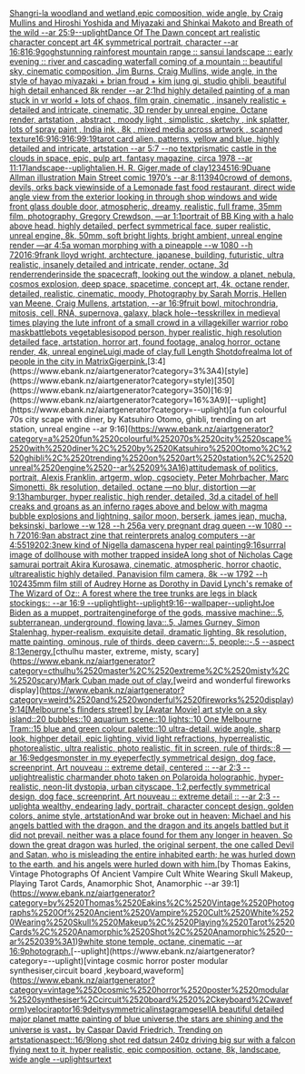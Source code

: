 [Shangri-la woodland and wetland,epic composition, wide angle, by Craig Mullins and Hiroshi Yoshida and Miyazaki and Shinkai Makoto and Breath of the wild --ar 25:9](https://www.ebank.nz/aiartgenerator?category=Shangri-la%2520woodland%2520and%2520wetland%2Cepic%2520composition%2C%2520wide%2520angle%2C%2520by%2520Craig%2520Mullins%2520and%2520Hiroshi%2520Yoshida%2520and%2520Miyazaki%2520and%2520Shinkai%2520Makoto%2520and%2520Breath%2520of%2520the%2520wild%2520--ar%252025%3A9)[--uplight](https://www.ebank.nz/aiartgenerator?category=--uplight)[Dance Of The Dawn concept art realistic character concept art 4K symmetrical portrait, character --ar 16:8](https://www.ebank.nz/aiartgenerator?category=Dance%2520Of%2520The%2520Dawn%2520concept%2520art%2520realistic%2520character%2520concept%2520art%25204K%2520symmetrical%2520portrait%2C%2520character%2520--ar%252016%3A8)[16:9](https://www.ebank.nz/aiartgenerator?category=16%3A9)[gogh](https://www.ebank.nz/aiartgenerator?category=gogh)[stunning rainforest mountain range :: sansui landscape :: early evening ::  river and cascading waterfall coming of a mountain ::  beautiful sky, cinematic composition, Jim Burns, Craig Mullins, wide angle, in the style of hayao miyazaki + brian froud + kim jung gi, studio ghibli, beautiful high detail enhanced 8k render --ar 2:1](https://www.ebank.nz/aiartgenerator?category=stunning%2520rainforest%2520mountain%2520range%2520%3A%3A%2520sansui%2520landscape%2520%3A%3A%2520early%2520evening%2520%3A%3A%2520%2520river%2520and%2520cascading%2520waterfall%2520coming%2520of%2520a%2520mountain%2520%3A%3A%2520%2520beautiful%2520sky%2C%2520cinematic%2520composition%2C%2520Jim%2520Burns%2C%2520Craig%2520Mullins%2C%2520wide%2520angle%2C%2520in%2520the%2520style%2520of%2520hayao%2520miyazaki%2520%2B%2520brian%2520froud%2520%2B%2520kim%2520jung%2520gi%2C%2520studio%2520ghibli%2C%2520beautiful%2520high%2520detail%2520enhanced%25208k%2520render%2520--ar%25202%3A1)[hd highly detailed painting of a man stuck in vr world + lots of chaos, film grain, cinematic , insanely realistic + detailed and intricate, cinematic, 3D render by unreal engine, Octane render, artstation , abstract , moody light , simplistic , sketchy , ink splatter, lots of spray paint , India ink , 8k , mixed media across artwork , scanned texture](https://www.ebank.nz/aiartgenerator?category=hd%2520highly%2520detailed%2520painting%2520of%2520a%2520man%2520stuck%2520in%2520vr%2520world%2520%2B%2520lots%2520of%2520chaos%2C%2520film%2520grain%2C%2520cinematic%2520%2C%2520insanely%2520realistic%2520%2B%2520detailed%2520and%2520intricate%2C%2520cinematic%2C%25203D%2520render%2520by%2520unreal%2520engine%2C%2520Octane%2520render%2C%2520artstation%2520%2C%2520abstract%2520%2C%2520moody%2520light%2520%2C%2520simplistic%2520%2C%2520sketchy%2520%2C%2520ink%2520splatter%2C%2520lots%2520of%2520spray%2520paint%2520%2C%2520India%2520ink%2520%2C%25208k%2520%2C%2520mixed%2520media%2520across%2520artwork%2520%2C%2520scanned%2520texture)[16:9](https://www.ebank.nz/aiartgenerator?category=16%3A9)[16:9](https://www.ebank.nz/aiartgenerator?category=16%3A9)[16:9](https://www.ebank.nz/aiartgenerator?category=16%3A9)[9:19](https://www.ebank.nz/aiartgenerator?category=9%3A19)[tarot card alien, patterns, yellow and blue, highly detailed and intricate, artstation --ar 5:7 --no text](https://www.ebank.nz/aiartgenerator?category=tarot%2520card%2520alien%2C%2520patterns%2C%2520yellow%2520and%2520blue%2C%2520highly%2520detailed%2520and%2520intricate%2C%2520artstation%2520--ar%25205%3A7%2520--no%2520text)[prismatic castle in the clouds in space, epic, pulp art, fantasy magazine, circa 1978 --ar 11:17](https://www.ebank.nz/aiartgenerator?category=prismatic%2520castle%2520in%2520the%2520clouds%2520in%2520space%2C%2520epic%2C%2520pulp%2520art%2C%2520fantasy%2520magazine%2C%2520circa%25201978%2520--ar%252011%3A17)[landscape](https://www.ebank.nz/aiartgenerator?category=landscape)[--uplight](https://www.ebank.nz/aiartgenerator?category=--uplight)[alien,H. R. Giger,made of clay](https://www.ebank.nz/aiartgenerator?category=alien%2CH.%2520R.%2520Giger%2Cmade%2520of%2520clay)[12345](https://www.ebank.nz/aiartgenerator?category=12345)[16:9](https://www.ebank.nz/aiartgenerator?category=16%3A9)[Duane Allman illustration Main Street comic 1970’s --ar 8:11](https://www.ebank.nz/aiartgenerator?category=Duane%2520Allman%2520illustration%2520Main%2520Street%2520comic%25201970%E2%80%99s%2520--ar%25208%3A11)[3940](https://www.ebank.nz/aiartgenerator?category=3940)[crowd of demons, devils, orks back view](https://www.ebank.nz/aiartgenerator?category=crowd%2520of%2520demons%2C%2520devils%2C%2520orks%2520back%2520view)[inside of a Lemonade fast food restaurant, direct wide angle view from the exterior looking in through shop windows and wide front glass double door, atmospheric, dreamy, realistic, full frame, 35mm film, photography, Gregory Crewdson, —ar 1:1](https://www.ebank.nz/aiartgenerator?category=inside%2520of%2520a%2520Lemonade%2520fast%2520food%2520restaurant%2C%2520direct%2520wide%2520angle%2520view%2520from%2520the%2520exterior%2520looking%2520in%2520through%2520shop%2520windows%2520and%2520wide%2520front%2520glass%2520double%2520door%2C%2520atmospheric%2C%2520dreamy%2C%2520realistic%2C%2520full%2520frame%2C%252035mm%2520film%2C%2520photography%2C%2520Gregory%2520Crewdson%2C%2520%E2%80%94ar%25201%3A1)[portrait of BB King with a halo above head, highly detailed, perfect symmetrical face, super realistic, unreal engine, 8k, 50mm, soft bright lights, bright ambient, unreal engine render —ar 4:5](https://www.ebank.nz/aiartgenerator?category=portrait%2520of%2520BB%2520King%2520with%2520a%2520halo%2520above%2520head%2C%2520highly%2520detailed%2C%2520perfect%2520symmetrical%2520face%2C%2520super%2520realistic%2C%2520unreal%2520engine%2C%25208k%2C%252050mm%2C%2520soft%2520bright%2520lights%2C%2520bright%2520ambient%2C%2520unreal%2520engine%2520render%2520%E2%80%94ar%25204%3A5)[a woman morphing with a pineapple --w 1080 --h 720](https://www.ebank.nz/aiartgenerator?category=a%2520woman%2520morphing%2520with%2520a%2520pineapple%2520--w%25201080%2520--h%2520720)[16:9](https://www.ebank.nz/aiartgenerator?category=16%3A9)[frank lloyd wright, archtecture, japanese, building, futuristic, ultra realistic, insanely detailed and intricate, render, octane, 3d render](https://www.ebank.nz/aiartgenerator?category=frank%2520lloyd%2520wright%2C%2520archtecture%2C%2520japanese%2C%2520building%2C%2520futuristic%2C%2520ultra%2520realistic%2C%2520insanely%2520detailed%2520and%2520intricate%2C%2520render%2C%2520octane%2C%25203d%2520render)[render](https://www.ebank.nz/aiartgenerator?category=render)[inside the spacecraft, looking out the window, a planet, nebula, cosmos explosion, deep space, spacetime, concept art, 4k, octane render, detailed, realistic, cinematic, moody, Photography by Sarah Morris, Hellen van Meene, Craig Mullens, artstation, --ar 16:9](https://www.ebank.nz/aiartgenerator?category=inside%2520the%2520spacecraft%2C%2520looking%2520out%2520the%2520window%2C%2520a%2520planet%2C%2520nebula%2C%2520cosmos%2520explosion%2C%2520deep%2520space%2C%2520spacetime%2C%2520concept%2520art%2C%25204k%2C%2520octane%2520render%2C%2520detailed%2C%2520realistic%2C%2520cinematic%2C%2520moody%2C%2520Photography%2520by%2520Sarah%2520Morris%2C%2520Hellen%2520van%2520Meene%2C%2520Craig%2520Mullens%2C%2520artstation%2C%2520--ar%252016%3A9)[fruit bowl, mitochrondria, mitosis, cell, RNA, supernova, galaxy, black hole](https://www.ebank.nz/aiartgenerator?category=fruit%2520bowl%2C%2520mitochrondria%2C%2520mitosis%2C%2520cell%2C%2520RNA%2C%2520supernova%2C%2520galaxy%2C%2520black%2520hole)[--tes](https://www.ebank.nz/aiartgenerator?category=--tes)[skrillex in medieval times playing the lute infront of a small crowd in a village](https://www.ebank.nz/aiartgenerator?category=skrillex%2520in%2520medieval%2520times%2520playing%2520the%2520lute%2520infront%2520of%2520a%2520small%2520crowd%2520in%2520a%2520village)[killer warrior robo mask](https://www.ebank.nz/aiartgenerator?category=killer%2520warrior%2520robo%2520mask)[battlebots vegetables](https://www.ebank.nz/aiartgenerator?category=battlebots%2520vegetables)[isopod person, hyper realistic, high resolution detailed face, artstation, horror art, found footage, analog horror, octane render, 4k, unreal engine](https://www.ebank.nz/aiartgenerator?category=isopod%2520person%2C%2520hyper%2520realistic%2C%2520high%2520resolution%2520detailed%2520face%2C%2520artstation%2C%2520horror%2520art%2C%2520found%2520footage%2C%2520analog%2520horror%2C%2520octane%2520render%2C%25204k%2C%2520unreal%2520engine)[Luigi,made of clay,full Length Shot](https://www.ebank.nz/aiartgenerator?category=Luigi%2Cmade%2520of%2520clay%2Cfull%2520Length%2520Shot)[dof](https://www.ebank.nz/aiartgenerator?category=dof)[realm](https://www.ebank.nz/aiartgenerator?category=realm)[a lot of people in the city in Matrix](https://www.ebank.nz/aiartgenerator?category=a%2520lot%2520of%2520people%2520in%2520the%2520city%2520in%2520Matrix)[Giger](https://www.ebank.nz/aiartgenerator?category=Giger)[pink.](https://www.ebank.nz/aiartgenerator?category=pink.)[3:4](https://www.ebank.nz/aiartgenerator?category=3%3A4)[style](https://www.ebank.nz/aiartgenerator?category=style)[350](https://www.ebank.nz/aiartgenerator?category=350)[16:9](https://www.ebank.nz/aiartgenerator?category=16%3A9)[--uplight](https://www.ebank.nz/aiartgenerator?category=--uplight)[a fun colourful 70s city scape with diner, by Katsuhiro Otomo, ghibli, trending on art station, unreal engine --ar 9:16](https://www.ebank.nz/aiartgenerator?category=a%2520fun%2520colourful%252070s%2520city%2520scape%2520with%2520diner%2C%2520by%2520Katsuhiro%2520Otomo%2C%2520ghibli%2C%2520trending%2520on%2520art%2520station%2C%2520unreal%2520engine%2520--ar%25209%3A16)[attitude](https://www.ebank.nz/aiartgenerator?category=attitude)[mask of politics, portrait, Alexis Franklin, artgerm, wlop, cgsociety, Peter Mohrbacher, Marc Simonetti, 8k resolution, detailed, octane —no blur, distortion —ar 9:13](https://www.ebank.nz/aiartgenerator?category=mask%2520of%2520politics%2C%2520portrait%2C%2520Alexis%2520Franklin%2C%2520artgerm%2C%2520wlop%2C%2520cgsociety%2C%2520Peter%2520Mohrbacher%2C%2520Marc%2520Simonetti%2C%25208k%2520resolution%2C%2520detailed%2C%2520octane%2520%E2%80%94no%2520blur%2C%2520distortion%2520%E2%80%94ar%25209%3A13)[hamburger, hyper realistic, high render, detailed, 3d,](https://www.ebank.nz/aiartgenerator?category=hamburger%2C%2520hyper%2520realistic%2C%2520high%2520render%2C%2520detailed%2C%25203d%2C)[a citadel of hell creaks and groans as an inferno rages above and below with magma bubble explosions and lightning, sailor moon, berserk, james jean, mucha, beksinski, barlowe --w 128 --h 256](https://www.ebank.nz/aiartgenerator?category=a%2520citadel%2520of%2520hell%2520creaks%2520and%2520groans%2520as%2520an%2520inferno%2520rages%2520above%2520and%2520below%2520with%2520magma%2520bubble%2520explosions%2520and%2520lightning%2C%2520sailor%2520moon%2C%2520berserk%2C%2520james%2520jean%2C%2520mucha%2C%2520beksinski%2C%2520barlowe%2520--w%2520128%2520--h%2520256)[a very pregnant drag queen --w 1080 --h 720](https://www.ebank.nz/aiartgenerator?category=a%2520very%2520pregnant%2520drag%2520queen%2520--w%25201080%2520--h%2520720)[16:9](https://www.ebank.nz/aiartgenerator?category=16%3A9)[an abstract zine that reinterprets analog computers --ar 4:5](https://www.ebank.nz/aiartgenerator?category=an%2520abstract%2520zine%2520that%2520reinterprets%2520analog%2520computers%2520--ar%25204%3A5)[5](https://www.ebank.nz/aiartgenerator?category=5)[1920](https://www.ebank.nz/aiartgenerator?category=1920)[2:3](https://www.ebank.nz/aiartgenerator?category=2%3A3)[new kind of Nigella damascena hyper real painting](https://www.ebank.nz/aiartgenerator?category=new%2520kind%2520of%2520Nigella%2520damascena%2520hyper%2520real%2520painting)[9:16](https://www.ebank.nz/aiartgenerator?category=9%3A16)[surrral image of dollhouse with mother trapped inside](https://www.ebank.nz/aiartgenerator?category=surrral%2520image%2520of%2520dollhouse%2520with%2520mother%2520trapped%2520inside)[A long shot of Nicholas Cage samurai portrait Akira Kurosawa, cinematic, atmospheric, horror chaotic, ultrarealistic highly detailed, Panavision film camera, 8k --w 1792 --h 1024](https://www.ebank.nz/aiartgenerator?category=A%2520long%2520shot%2520of%2520Nicholas%2520Cage%2520samurai%2520portrait%2520Akira%2520Kurosawa%2C%2520cinematic%2C%2520atmospheric%2C%2520horror%2520chaotic%2C%2520ultrarealistic%2520highly%2520detailed%2C%2520Panavision%2520film%2520camera%2C%25208k%2520--w%25201792%2520--h%25201024)[35mm film still of Audrey Horne as Dorothy in David Lynch's remake of The Wizard of Oz:: A forest where the tree trunks are legs in black stockings:: --ar 16:9 --uplight](https://www.ebank.nz/aiartgenerator?category=35mm%2520film%2520still%2520of%2520Audrey%2520Horne%2520as%2520Dorothy%2520in%2520David%2520Lynch%27s%2520remake%2520of%2520The%2520Wizard%2520of%2520Oz%3A%3A%2520A%2520forest%2520where%2520the%2520tree%2520trunks%2520are%2520legs%2520in%2520black%2520stockings%3A%3A%2520--ar%252016%3A9%2520--uplight)[light](https://www.ebank.nz/aiartgenerator?category=light)[--uplight](https://www.ebank.nz/aiartgenerator?category=--uplight)[9:16](https://www.ebank.nz/aiartgenerator?category=9%3A16)[--wallpaper](https://www.ebank.nz/aiartgenerator?category=--wallpaper)[--uplight](https://www.ebank.nz/aiartgenerator?category=--uplight)[Joe Biden as a muppet, portrait](https://www.ebank.nz/aiartgenerator?category=Joe%2520Biden%2520as%2520a%2520muppet%2C%2520portrait)[engine](https://www.ebank.nz/aiartgenerator?category=engine)[forge of the gods, massive machine::.5, subterranean, underground, flowing lava::.5, James Gurney, Simon Stalenhag, hyper-realism, exquisite detail, dramatic lighting, 8k resolution, matte painting, ominous, rule of thirds, deep cavern::.5, people::-.5 --aspect 8:13](https://www.ebank.nz/aiartgenerator?category=forge%2520of%2520the%2520gods%2C%2520massive%2520machine%3A%3A.5%2C%2520subterranean%2C%2520underground%2C%2520flowing%2520lava%3A%3A.5%2C%2520James%2520Gurney%2C%2520Simon%2520Stalenhag%2C%2520hyper-realism%2C%2520exquisite%2520detail%2C%2520dramatic%2520lighting%2C%25208k%2520resolution%2C%2520matte%2520painting%2C%2520ominous%2C%2520rule%2520of%2520thirds%2C%2520deep%2520cavern%3A%3A.5%2C%2520people%3A%3A-.5%2520--aspect%25208%3A13)[energy.](https://www.ebank.nz/aiartgenerator?category=energy.)[cthulhu master, extreme, misty, scary](https://www.ebank.nz/aiartgenerator?category=cthulhu%2520master%2C%2520extreme%2C%2520misty%2C%2520scary)[Mark Cuban made out of clay.](https://www.ebank.nz/aiartgenerator?category=Mark%2520Cuban%2520made%2520out%2520of%2520clay.)[weird and wonderful fireworks display](https://www.ebank.nz/aiartgenerator?category=weird%2520and%2520wonderful%2520fireworks%2520display)[9:14](https://www.ebank.nz/aiartgenerator?category=9%3A14)[[Melbourne's flinders street] by [Avatar Movie] art style on a sky island::20 bubbles::10 aquarium scene::10 lights::10 One Melbourne Tram::15 blue and green colour palette::10 ultra-detail, wide angle, sharp look, highper detail, epic lighting, vivid light refractions, hyperrealistic, photorealistic, ultra realistic, photo realistic, fit in screen, rule of thirds::8 —ar 16:9](https://www.ebank.nz/aiartgenerator?category=%5BMelbourne%27s%2520flinders%2520street%5D%2520by%2520%5BAvatar%2520Movie%5D%2520art%2520style%2520on%2520a%2520sky%2520island%3A%3A20%2520bubbles%3A%3A10%2520aquarium%2520scene%3A%3A10%2520lights%3A%3A10%2520One%2520Melbourne%2520Tram%3A%3A15%2520blue%2520and%2520green%2520colour%2520palette%3A%3A10%2520ultra-detail%2C%2520wide%2520angle%2C%2520sharp%2520look%2C%2520highper%2520detail%2C%2520epic%2520lighting%2C%2520vivid%2520light%2520refractions%2C%2520hyperrealistic%2C%2520photorealistic%2C%2520ultra%2520realistic%2C%2520photo%2520realistic%2C%2520fit%2520in%2520screen%2C%2520rule%2520of%2520thirds%3A%3A8%2520%E2%80%94ar%252016%3A9)[edges](https://www.ebank.nz/aiartgenerator?category=edges)[monster in my eye](https://www.ebank.nz/aiartgenerator?category=monster%2520in%2520my%2520eye)[perfectly symmetrical design, dog face, screenprint, Art nouveau :: extreme detail, centered :: --ar 2:3 --uplight](https://www.ebank.nz/aiartgenerator?category=perfectly%2520symmetrical%2520design%2C%2520dog%2520face%2C%2520screenprint%2C%2520Art%2520nouveau%2520%3A%3A%2520extreme%2520detail%2C%2520centered%2520%3A%3A%2520--ar%25202%3A3%2520--uplight)[realistic charmander photo taken on Polaroid](https://www.ebank.nz/aiartgenerator?category=realistic%2520charmander%2520photo%2520taken%2520on%2520Polaroid)[a holographic, hyper-realistic, neon-lit dystopia, urban cityscape, 1:2,](https://www.ebank.nz/aiartgenerator?category=a%2520holographic%2C%2520hyper-realistic%2C%2520neon-lit%2520dystopia%2C%2520urban%2520cityscape%2C%25201%3A2%2C)[perfectly symmetrical design, dog face, screenprint, Art nouveau :: extreme detail :: --ar 2:3 --uplight](https://www.ebank.nz/aiartgenerator?category=perfectly%2520symmetrical%2520design%2C%2520dog%2520face%2C%2520screenprint%2C%2520Art%2520nouveau%2520%3A%3A%2520extreme%2520detail%2520%3A%3A%2520--ar%25202%3A3%2520--uplight)[a wealthy, endearing lady, portrait, character concept design, golden colors, anime style, artstation](https://www.ebank.nz/aiartgenerator?category=a%2520wealthy%2C%2520endearing%2520lady%2C%2520portrait%2C%2520character%2520concept%2520design%2C%2520golden%2520colors%2C%2520anime%2520style%2C%2520artstation)[And war broke out in heaven: Michael  and his angels battled with the dragon, and the dragon and its angels battled but it did not prevail, neither was a place found for them any longer in heaven. So down the great dragon was hurled, the original serpent, the one called Devil and Satan, who is misleading the entire inhabited earth; he was hurled down to the earth, and his angels were hurled down with him.](https://www.ebank.nz/aiartgenerator?category=And%2520war%2520broke%2520out%2520in%2520heaven%3A%2520Michael%2520%2520and%2520his%2520angels%2520battled%2520with%2520the%2520dragon%2C%2520and%2520the%2520dragon%2520and%2520its%2520angels%2520battled%2520but%2520it%2520did%2520not%2520prevail%2C%2520neither%2520was%2520a%2520place%2520found%2520for%2520them%2520any%2520longer%2520in%2520heaven.%2520So%2520down%2520the%2520great%2520dragon%2520was%2520hurled%2C%2520the%2520original%2520serpent%2C%2520the%2520one%2520called%2520Devil%2520and%2520Satan%2C%2520who%2520is%2520misleading%2520the%2520entire%2520inhabited%2520earth%3B%2520he%2520was%2520hurled%2520down%2520to%2520the%2520earth%2C%2520and%2520his%2520angels%2520were%2520hurled%2520down%2520with%2520him.)[by Thomas Eakins, Vintage Photographs Of Ancient Vampire Cult White Wearing Skull Makeup, Playing Tarot Cards, Anamorphic Shot, Anamorphic --ar 39:1](https://www.ebank.nz/aiartgenerator?category=by%2520Thomas%2520Eakins%2C%2520Vintage%2520Photographs%2520Of%2520Ancient%2520Vampire%2520Cult%2520White%2520Wearing%2520Skull%2520Makeup%2C%2520Playing%2520Tarot%2520Cards%2C%2520Anamorphic%2520Shot%2C%2520Anamorphic%2520--ar%252039%3A1)[9](https://www.ebank.nz/aiartgenerator?category=9)[white stone temple, octane, cinematic --ar 16:9](https://www.ebank.nz/aiartgenerator?category=white%2520stone%2520temple%2C%2520octane%2C%2520cinematic%2520--ar%252016%3A9)[photograph.](https://www.ebank.nz/aiartgenerator?category=photograph.)[--uplight](https://www.ebank.nz/aiartgenerator?category=--uplight)[vintage cosmic horror poster modular synthesiser,circuit board ,keyboard,waveform](https://www.ebank.nz/aiartgenerator?category=vintage%2520cosmic%2520horror%2520poster%2520modular%2520synthesiser%2Ccircuit%2520board%2520%2Ckeyboard%2Cwaveform)[velociraptor](https://www.ebank.nz/aiartgenerator?category=velociraptor)[16:9](https://www.ebank.nz/aiartgenerator?category=16%3A9)[deity](https://www.ebank.nz/aiartgenerator?category=deity)[symmetrical](https://www.ebank.nz/aiartgenerator?category=symmetrical)[instagram](https://www.ebank.nz/aiartgenerator?category=instagram)[gesell](https://www.ebank.nz/aiartgenerator?category=gesell)[A beautiful detailed major planet matte painting of blue universe,the stars are shining and the universe is vast，by Caspar David Friedrich, Trending on artstation](https://www.ebank.nz/aiartgenerator?category=A%2520beautiful%2520detailed%2520major%2520planet%2520matte%2520painting%2520of%2520blue%2520universe%2Cthe%2520stars%2520are%2520shining%2520and%2520the%2520universe%2520is%2520vast%EF%BC%8Cby%2520Caspar%2520David%2520Friedrich%2C%2520Trending%2520on%2520artstation)[aspect::16/9](https://www.ebank.nz/aiartgenerator?category=aspect%3A%3A16/9)[long shot red datsun 240z driving big sur with a falcon flying next to it, hyper realistic, epic composition, octane, 8k, landscape, wide angle --uplight](https://www.ebank.nz/aiartgenerator?category=long%2520shot%2520red%2520datsun%2520240z%2520driving%2520big%2520sur%2520with%2520a%2520falcon%2520flying%2520next%2520to%2520it%2C%2520hyper%2520realistic%2C%2520epic%2520composition%2C%2520octane%2C%25208k%2C%2520landscape%2C%2520wide%2520angle%2520--uplight)[sur](https://www.ebank.nz/aiartgenerator?category=sur)[text](https://www.ebank.nz/aiartgenerator?category=text)
